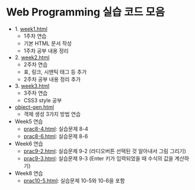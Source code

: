 <!DOCTYPE html>
<html lang="ko">
<head>
    <meta charset="UTF-8">
    <meta name="viewport" content="width=device-width, initial-scale=1.0">
    <title>Web Programming 실습 코드 모음</title>
</head>
<body>
    <h1>Web Programming 실습 코드 모음</h1>
    <ul>
        <li>1. <a href="week1.html">week1.html</a>
            <ul>
                <li>1주차 연습</li>
                <li>기본 HTML 문서 작성</li>
                <li>1주차 공부 내용 정리</li>
            </ul>
        </li>
        <li>2. <a href="week2.html">week2.html</a>
            <ul>
                <li>2주차 연습</li>
                <li>표, 링크, 시맨틱 태그 등 추가</li>
                <li>2주차 공부 내용 정리 추가</li>
            </ul>
        </li>
        <li>3. <a href="week3.html">week3.html</a>
            <ul>
                <li>3주차 연습</li>
                <li>CSS3 style 공부</li>
            </ul>
        </li>
        <li><a href="object-gen.html">object-gen.html</a>
            <ul>
                <li>객체 생성 3가지 방법 연습</li>
            </ul>
        </li>
        <li>Week5 연습
            <ul>
                <li><a href="prac8-4.html">prac8-4.html</a>: 실습문제 8-4</li>
                <li><a href="prac8-6.html">prac8-6.html</a>: 실습문제 8-6</li>
            </ul>
        </li>
        <li>Week6 연습
            <ul>
                <li><a href="prac9-2.html">prac9-2.html</a>: 실습문제 9-2 (라디오버튼 선택된 것 알아내서 그림 그리기)</li>
                <li><a href="prac9-3.html">prac9-3.html</a>: 실습문제 9-3 (Enter 키가 입력되었을 때 수식의 값을 계산하기)</li>
            </ul>
        </li>
        <li>Week8 연습
            <ul>
                <li><a href="prac10-5.html">prac10-5.html</a>: 실습문제 10-5와 10-6을 포함</li>
            </ul>
        </li>
    </ul>
</body>
</html>
